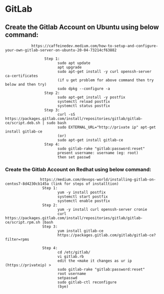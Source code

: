 # GitLab

  ## Create the Gitlab Account on Ubuntu using below command:
                https://caffeinedev.medium.com/how-to-setup-and-configure-your-own-gitlab-server-on-ubuntu-20-04-73214cf63882
  
                      Step 1:
                            sudo apt update
                            apt upgrade
                            sudo apt-get install -y curl openssh-server ca-certificates
                            (if u get problem for above command then try below and then try)
                            sudo dpkg --configure -a
                      Step 2:   
                            sudo apt-get install -y postfix
                            systemctl reload postfix
                            systemctl status postfix
                      Step 3:
                            curl -sS https://packages.gitlab.com/install/repositories/gitlab/gitlab-ce/script.deb.sh | sudo bash
                            sudo EXTERNAL_URL="http://private ip" apt-get install gitlab-ce
                            (or)
                            sudo apt-get install gitlab-ce
                      Step 4:
                            sudo gitlab-rake "gitlab:password:reset"
                            present username: username (eg: root)
                            then set passwd 
                
 ### Create the Gitlab Account on Redhat using below command:
                    https://medium.com/devops-world/installing-gitlab-on-centos7-8d4230cb145a (link for steps of installtion)
                     Step 1: 
                            yum -y install postfix
                            systemctl start postfix
                            systemctl enable postfix
                     Step 2:
                            yum -y install curl openssh-server cronie
                            curl https://packages.gitlab.com/install/repositories/gitlab/gitlab-ce/script.rpm.sh |bash
                     Step 3:
                            yum install gitlab-ce
                            https://packages.gitlab.com/gitlab/gitlab-ce?filter=rpms
                     
                     Step 4:
                            cd /etc/gitlab/
                            vi gitlab.rb
                            edit the <make it changes as ur ip (https://privateip) >
                            sudo gitlab-rake "gitlab:password:reset"
                            root username
                            setpasswd
                            sudo gitlab-ctl reconfigure
                            (bye)
                         

                            

                            

                     
       
              
